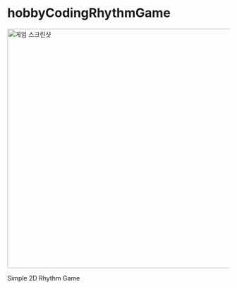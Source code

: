 # hobbyCodingRhythmGame
<img width="542" alt="게임 스크린샷" src="https://user-images.githubusercontent.com/10025226/179430280-67553351-c4da-4167-92fc-16b5f1cb52a9.png">

Simple 2D Rhythm Game
